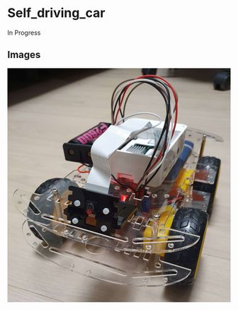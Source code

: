 # Self_driving_car
In Progress

## Images

![](https://github.com/sammiee5311/raspberry_pi/blob/master/self_driving_car/images/car.jpg)
